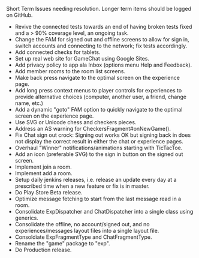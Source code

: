 Short Term Issues needing resolution.  Longer term items should be logged on GitHub.

- Revive the connected tests towards an end of having broken tests fixed and a > 90% coverage level, an ongoing task.
- Change the FAM for signed out and offline screens to allow for sign in, switch accounts and connecting to the network; fix tests accordingly.
- Add connected checks for tablets.
- Set up real web site for GameChat using Google Sites.
- Add privacy policy to app ala Inbox (options menu Help and Feedback).
- Add member rooms to the room list screens.
- Make <experience> back press navigate to the optimal screen on the experience page.
- Add long press context menus to player controls for experiences to provide alternative choices (computer, another user, a friend, change name, etc.)
- Add a dynamic "goto" FAM option to quickly navigate to the optimal screen on the experience page.
- Use SVG or Unicode chess and checkers pieces.
- Address an AS warning for CheckersFragment#onNewGame().
- Fix Chat sign out crock:  Signing out works OK but signing back in does not display the correct result in either the chat or experience pages.
- Overhaul "Winner" notifications/animations starting with TicTacToe.
- Add an icon (preferable SVG) to the sign in button on the signed out screen.
- Implement join a room.
- Implement add a room.
- Setup daily jenkins releases, i.e. release an update every day at a prescribed time when a new feature or fix is in master.
- Do Play Store Beta release.
- Optimize message fetching to start from the last message read in a room.
- Consolidate ExpDispatcher and ChatDispatcher into a single class using generics.
- Consolidate the offline, no account/signed out, and no experiences/messages layout files into a single layout file.
- Consoldiate ExpFragmentType and ChatFragmentType.
- Rename the "game" package to "exp".
- Do Production release.

